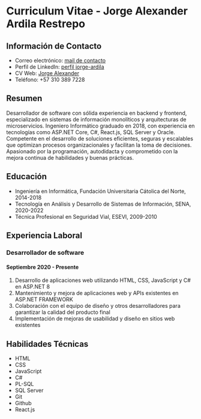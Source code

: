 # Curriculum Vitae - Jorge Alexander Ardila Restrepo

## Información de Contacto

- Correo electrónico: [mail de contacto](mailto:jorge.ardila1641@correo.policia.gov.co)
- Perfil de LinkedIn: [perfil jorge-ardila](https://www.linkedin.com/in/alex-ardila/)
- CV Web: [Jorge Alexander](https://lemon-river-0cfe8c80f.5.azurestaticapps.net/)
- Teléfono: +57 310 389 7228

## Resumen

Desarrollador de software con sólida experiencia en backend y frontend, especializado en sistemas de información monolíticos y arquitecturas de microservicios. Ingeniero Informático graduado en 2018, con experiencia en tecnologías como ASP.NET Core, C#, React.js, SQL Server y Oracle. Competente en el desarrollo de soluciones eficientes, seguras y escalables que optimizan procesos organizacionales y facilitan la toma de decisiones. Apasionado por la programación, autodidacta y comprometido con la mejora continua de habilidades y buenas prácticas.

## Educación

- Ingeniería en Informática, Fundación Universitaria Cátolica del Norte, 2014-2018
- Tecnología en Análisis y Desarrollo de Sistemas de Información, SENA, 2020-2022
- Técnica Profesional en Seguridad Vial, ESEVI, 2009-2010

## Experiencia Laboral

### Desarrollador de software

#### Septiembre 2020 - Presente

1. Desarrollo de aplicaciones web utilizando HTML, CSS, JavaScript y C# en ASP.NET 8
2. Mantenimiento y mejora de aplicaciones web y APIs existentes en ASP.NET FRAMEWORK
3. Colaboración con el equipo de diseño y otros desarrolladores para garantizar la calidad del producto final
4. Implementación de mejoras de usabilidad y diseño en sitios web existentes

## Habilidades Técnicas

- HTML
- CSS
- JavaScript
- C#
- PL-SQL
- SQL Server
- Git
- Github
- React.js



<!--
**jaardila-3/jaardila-3** is a ✨ _special_ ✨ repository because its `README.md` (this file) appears on your GitHub profile.

Here are some ideas to get you started:

- 🔭 I’m currently working on ...
- 🌱 I’m currently learning ...
- 👯 I’m looking to collaborate on ...
- 🤔 I’m looking for help with ...
- 💬 Ask me about ...
- 📫 How to reach me: ...
- 😄 Pronouns: ...
- ⚡ Fun fact: ...
-->
